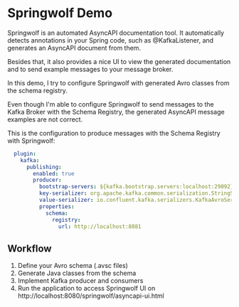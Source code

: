 # Springwolf Demo
Springwolf is an automated AsyncAPI documentation tool. It automatically detects annotations
in your Spring code, such as @KafkaListener, and generates an AsyncAPI document from them.

Besides that, it also provides a nice UI to view the generated documentation and to send example
messages to your message broker. 

In this demo, I try to configure Springwolf with generated Avro classes from the schema registry.

Even though I'm able to configure Springwolf to send messages to the Kafka Broker with the Schema Registry, 
the generated AsyncAPI message examples are not correct.

This is the configuration to produce messages with the Schema Registry with Springwolf:
```yaml
  plugin:
    kafka:
      publishing:
        enabled: true
        producer:
          bootstrap-servers: ${kafka.bootstrap.servers:localhost:29092}
          key-serializer: org.apache.kafka.common.serialization.StringSerializer
          value-serializer: io.confluent.kafka.serializers.KafkaAvroSerializer
          properties:
            schema:
              registry:
                url: http://localhost:8081
```

## Workflow
1. Define your Avro schema (.avsc files)
2. Generate Java classes from the schema
3. Implement Kafka producer and consumers
4. Run the application to access Springwolf UI on http://localhost:8080/springwolf/asyncapi-ui.html